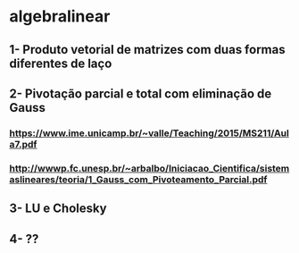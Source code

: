 # algebralinear

## 1- Produto vetorial de matrizes com duas formas diferentes de laço
## 2- Pivotação parcial e total com eliminação de Gauss
### https://www.ime.unicamp.br/~valle/Teaching/2015/MS211/Aula7.pdf
### http://wwwp.fc.unesp.br/~arbalbo/Iniciacao_Cientifica/sistemaslineares/teoria/1_Gauss_com_Pivoteamento_Parcial.pdf
## 3- LU e Cholesky
## 4- ??
